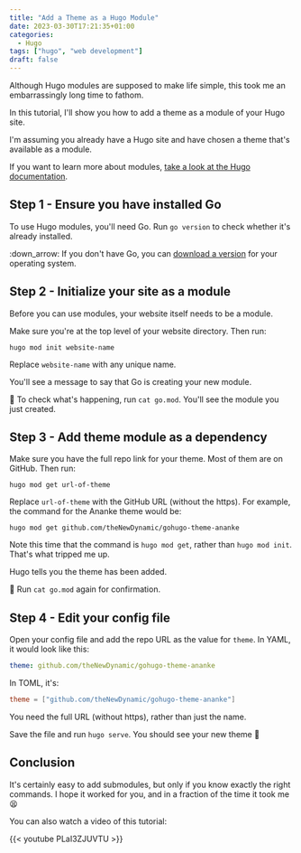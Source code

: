 ```yaml
---
title: "Add a Theme as a Hugo Module"
date: 2023-03-30T17:21:35+01:00
categories:
  - Hugo
tags: ["hugo", "web development"]
draft: false
---
```


Although Hugo modules are supposed to make life simple, this took me an embarrassingly long time to fathom. 

In this tutorial, I'll show you how to add a theme as a module of your Hugo site.

I'm assuming you already have a Hugo site and have chosen a theme that's available as a module.

If you want to learn more about modules, [take a look at the Hugo documentation](https://gohugo.io/hugo-modules/use-modules/).

## Step 1 - Ensure you have installed Go

To use Hugo modules, you'll need Go. Run `go version` to check whether it's already installed. 

:down_arrow: If you don't have Go, you can [download a version](https://go.dev/doc/install) for your operating system.

## Step 2 - Initialize your site as a module

Before you can use modules, your website itself needs to be a module.

Make sure you're at the top level of your website directory. Then run:

```shell
hugo mod init website-name
```

Replace `website-name` with any unique name.

You'll see a message to say that Go is creating your new module.

:eyes: To check what's happening, run `cat go.mod`. You'll see the module you just created.

## Step 3 - Add theme module as a dependency

Make sure you have the full repo link for your theme. Most of them are on GitHub. Then run:

```shell
hugo mod get url-of-theme
```

Replace `url-of-theme` with the GitHub URL (without the https). For example, the command for the Ananke theme would be:

```shell
hugo mod get github.com/theNewDynamic/gohugo-theme-ananke
```

Note this time that the command is `hugo mod get`, rather than `hugo mod init`. That's what tripped me up.

Hugo tells you the theme has been added. 

:eyes: Run `cat go.mod` again for confirmation.

## Step 4 - Edit your config file

Open your config file and add the repo URL as the value for `theme`. In YAML, it would look like this:

```yaml
theme: github.com/theNewDynamic/gohugo-theme-ananke
```

In TOML, it's:

```toml
theme = ["github.com/theNewDynamic/gohugo-theme-ananke"]
```

You need the full URL (without https), rather than just the name.

Save the file and run `hugo serve`. You should see your new theme :tada:


## Conclusion

It's certainly easy to add submodules, but only if you know exactly the right commands. I hope it worked for you, and in a fraction of the time it took me :tired_face:

You can also watch a video of this tutorial:

{{< youtube PLaI3ZJUVTU >}}